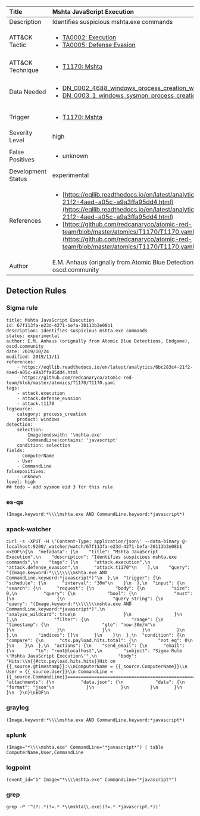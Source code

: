| Title                | Mshta JavaScript Execution                                                                                                                                                 |
|:---------------------|:------------------------------------------------------------------------------------------------------------------------------------------------------------|
| Description          | Identifies suspicious mshta.exe commands                                                                                                                                           |
| ATT&amp;CK Tactic    |  <ul><li>[TA0002: Execution](https://attack.mitre.org/tactics/TA0002)</li><li>[TA0005: Defense Evasion](https://attack.mitre.org/tactics/TA0005)</li></ul>  |
| ATT&amp;CK Technique | <ul><li>[T1170: Mshta](https://attack.mitre.org/techniques/T1170)</li></ul>  |
| Data Needed          | <ul><li>[DN_0002_4688_windows_process_creation_with_commandline](../Data_Needed/DN_0002_4688_windows_process_creation_with_commandline.md)</li><li>[DN_0003_1_windows_sysmon_process_creation](../Data_Needed/DN_0003_1_windows_sysmon_process_creation.md)</li></ul>  |
| Trigger              | <ul><li>[T1170: Mshta](../Triggers/T1170.md)</li></ul>  |
| Severity Level       | high |
| False Positives      | <ul><li>unknown</li></ul>  |
| Development Status   | experimental |
| References           | <ul><li>[https://eqllib.readthedocs.io/en/latest/analytics/6bc283c4-21f2-4aed-a05c-a9a3ffa95dd4.html](https://eqllib.readthedocs.io/en/latest/analytics/6bc283c4-21f2-4aed-a05c-a9a3ffa95dd4.html)</li><li>[https://github.com/redcanaryco/atomic-red-team/blob/master/atomics/T1170/T1170.yaml](https://github.com/redcanaryco/atomic-red-team/blob/master/atomics/T1170/T1170.yaml)</li></ul>  |
| Author               | E.M. Anhaus (orignally from Atomic Blue Detections, Endgame), oscd.community |


## Detection Rules

### Sigma rule

```
title: Mshta JavaScript Execution
id: 67f113fa-e23d-4271-befa-30113b3e08b1
description: Identifies suspicious mshta.exe commands
status: experimental
author: E.M. Anhaus (orignally from Atomic Blue Detections, Endgame), oscd.community
date: 2019/10/24
modified: 2019/11/11
references:
    - https://eqllib.readthedocs.io/en/latest/analytics/6bc283c4-21f2-4aed-a05c-a9a3ffa95dd4.html
    - https://github.com/redcanaryco/atomic-red-team/blob/master/atomics/T1170/T1170.yaml
tags:
    - attack.execution
    - attack.defense_evasion
    - attack.t1170
logsource:
    category: process_creation
    product: windows
detection:
    selection:
        Image|endswith: '\mshta.exe'
        CommandLine|contains: 'javascript'
    condition: selection
fields:
    - ComputerName
    - User
    - CommandLine
falsepositives:
    - unknown
level: high
## todo — add sysmon eid 3 for this rule

```





### es-qs
    
```
(Image.keyword:*\\\\mshta.exe AND CommandLine.keyword:*javascript*)
```


### xpack-watcher
    
```
curl -s -XPUT -H \'Content-Type: application/json\' --data-binary @- localhost:9200/_watcher/watch/67f113fa-e23d-4271-befa-30113b3e08b1 <<EOF\n{\n  "metadata": {\n    "title": "Mshta JavaScript Execution",\n    "description": "Identifies suspicious mshta.exe commands",\n    "tags": [\n      "attack.execution",\n      "attack.defense_evasion",\n      "attack.t1170"\n    ],\n    "query": "(Image.keyword:*\\\\\\\\mshta.exe AND CommandLine.keyword:*javascript*)"\n  },\n  "trigger": {\n    "schedule": {\n      "interval": "30m"\n    }\n  },\n  "input": {\n    "search": {\n      "request": {\n        "body": {\n          "size": 0,\n          "query": {\n            "bool": {\n              "must": [\n                {\n                  "query_string": {\n                    "query": "(Image.keyword:*\\\\\\\\mshta.exe AND CommandLine.keyword:*javascript*)",\n                    "analyze_wildcard": true\n                  }\n                }\n              ],\n              "filter": {\n                "range": {\n                  "timestamp": {\n                    "gte": "now-30m/m"\n                  }\n                }\n              }\n            }\n          }\n        },\n        "indices": []\n      }\n    }\n  },\n  "condition": {\n    "compare": {\n      "ctx.payload.hits.total": {\n        "not_eq": 0\n      }\n    }\n  },\n  "actions": {\n    "send_email": {\n      "email": {\n        "to": "root@localhost",\n        "subject": "Sigma Rule \'Mshta JavaScript Execution\'",\n        "body": "Hits:\\n{{#ctx.payload.hits.hits}}Hit on {{_source.@timestamp}}:\\nComputerName = {{_source.ComputerName}}\\n        User = {{_source.User}}\\n CommandLine = {{_source.CommandLine}}================================================================================\\n{{/ctx.payload.hits.hits}}",\n        "attachments": {\n          "data.json": {\n            "data": {\n              "format": "json"\n            }\n          }\n        }\n      }\n    }\n  }\n}\nEOF\n
```


### graylog
    
```
(Image.keyword:*\\\\mshta.exe AND CommandLine.keyword:*javascript*)
```


### splunk
    
```
(Image="*\\\\mshta.exe" CommandLine="*javascript*") | table ComputerName,User,CommandLine
```


### logpoint
    
```
(event_id="1" Image="*\\\\mshta.exe" CommandLine="*javascript*")
```


### grep
    
```
grep -P '^(?:.*(?=.*.*\\mshta\\.exe)(?=.*.*javascript.*))'
```



